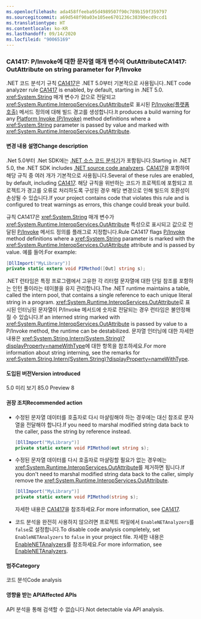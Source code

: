 ```yaml
---
ms.openlocfilehash: ada458ffeeba95d4989507f90c789b159f359797
ms.sourcegitcommit: a69d548f90a03e105ee6701236c38390ecd9ccd1
ms.translationtype: HT
ms.contentlocale: ko-KR
ms.lasthandoff: 09/14/2020
ms.locfileid: "90065169"
---
```

### <a name="ca1417-outattribute-on-string-parameter-for-pinvoke"></a><span data-ttu-id="998bf-101">CA1417: P/Invoke에 대한 문자열 매개 변수의 OutAttribute</span><span class="sxs-lookup"><span data-stu-id="998bf-101">CA1417: OutAttribute on string parameter for P/Invoke</span></span>

<span data-ttu-id="998bf-102">.NET 코드 분석기 규칙 [CA1417](/visualstudio/code-quality/ca1417)은 .NET 5.0부터 기본적으로 사용됩니다.</span><span class="sxs-lookup"><span data-stu-id="998bf-102">.NET code analyzer rule [CA1417](/visualstudio/code-quality/ca1417) is enabled, by default, starting in .NET 5.0.</span></span> <span data-ttu-id="998bf-103"><xref:System.String> 매개 변수가 값으로 전달되고 <xref:System.Runtime.InteropServices.OutAttribute>로 표시된 [P/Invoke(플랫폼 호출)](../../../../docs/standard/native-interop/pinvoke.md) 메서드 정의에 대해 빌드 경고를 생성합니다.</span><span class="sxs-lookup"><span data-stu-id="998bf-103">It produces a build warning for any [Platform Invoke (P/Invoke)](../../../../docs/standard/native-interop/pinvoke.md) method definitions where a <xref:System.String> parameter is passed by value and marked with <xref:System.Runtime.InteropServices.OutAttribute>.</span></span>

#### <a name="change-description"></a><span data-ttu-id="998bf-104">변경 내용 설명</span><span class="sxs-lookup"><span data-stu-id="998bf-104">Change description</span></span>

<span data-ttu-id="998bf-105">.Net 5.0부터 .Net SDK에는 [.NET 소스 코드 분석기](../../../../docs/fundamentals/productivity/code-analysis.md)가 포함됩니다.</span><span class="sxs-lookup"><span data-stu-id="998bf-105">Starting in .NET 5.0, the .NET SDK includes [.NET source code analyzers](../../../../docs/fundamentals/productivity/code-analysis.md).</span></span> <span data-ttu-id="998bf-106">[CA1417](/visualstudio/code-quality/ca1417)을 포함하여 해당 규칙 중 여러 개가 기본적으로 사용됩니다.</span><span class="sxs-lookup"><span data-stu-id="998bf-106">Several of these rules are enabled, by default, including [CA1417](/visualstudio/code-quality/ca1417).</span></span> <span data-ttu-id="998bf-107">해당 규칙을 위반하는 코드가 프로젝트에 포함되고 프로젝트가 경고를 오류로 처리하도록 구성된 경우 해당 변경으로 인해 빌드의 호환성이 손상될 수 있습니다.</span><span class="sxs-lookup"><span data-stu-id="998bf-107">If your project contains code that violates this rule and is configured to treat warnings as errors, this change could break your build.</span></span>

<span data-ttu-id="998bf-108">규칙 CA1417은 <xref:System.String> 매개 변수가 <xref:System.Runtime.InteropServices.OutAttribute> 특성으로 표시되고 값으로 전달된 [P/Invoke](../../../../docs/standard/native-interop/pinvoke.md) 메서드 정의를 플래그로 지정합니다.</span><span class="sxs-lookup"><span data-stu-id="998bf-108">Rule CA1417 flags [P/Invoke](../../../../docs/standard/native-interop/pinvoke.md) method definitions where a <xref:System.String> parameter is marked with the <xref:System.Runtime.InteropServices.OutAttribute> attribute and is passed by value.</span></span> <span data-ttu-id="998bf-109">예를 들어:</span><span class="sxs-lookup"><span data-stu-id="998bf-109">For example:</span></span>

```csharp
[DllImport("MyLibrary")]
private static extern void PIMethod([Out] string s);
```

<span data-ttu-id="998bf-110">.NET 런타임은 특정 프로그램에서 고유한 각 리터럴 문자열에 대한 단일 참조를 포함하는 인턴 풀이라는 테이블을 유지 관리합니다.</span><span class="sxs-lookup"><span data-stu-id="998bf-110">The .NET runtime maintains a table, called the intern pool, that contains a single reference to each unique literal string in a program.</span></span> <span data-ttu-id="998bf-111"><xref:System.Runtime.InteropServices.OutAttribute>로 표시된 인터닝된 문자열이 P/Invoke 메서드에 숫자로 전달되는 경우 런타임은 불안정해질 수 있습니다.</span><span class="sxs-lookup"><span data-stu-id="998bf-111">If an interned string marked with <xref:System.Runtime.InteropServices.OutAttribute> is passed by value to a P/Invoke method, the runtime can be destabilized.</span></span> <span data-ttu-id="998bf-112">문자열 인터닝에 대한 자세한 내용은 <xref:System.String.Intern(System.String)?displayProperty=nameWithType>에 대한 항목을 참조하세요.</span><span class="sxs-lookup"><span data-stu-id="998bf-112">For more information about string interning, see the remarks for <xref:System.String.Intern(System.String)?displayProperty=nameWithType>.</span></span>

#### <a name="version-introduced"></a><span data-ttu-id="998bf-113">도입된 버전</span><span class="sxs-lookup"><span data-stu-id="998bf-113">Version introduced</span></span>

<span data-ttu-id="998bf-114">5.0 미리 보기 8</span><span class="sxs-lookup"><span data-stu-id="998bf-114">5.0 Preview 8</span></span>

#### <a name="recommended-action"></a><span data-ttu-id="998bf-115">권장 조치</span><span class="sxs-lookup"><span data-stu-id="998bf-115">Recommended action</span></span>

- <span data-ttu-id="998bf-116">수정된 문자열 데이터를 호출자로 다시 마샬링해야 하는 경우에는 대신 참조로 문자열을 전달해야 합니다.</span><span class="sxs-lookup"><span data-stu-id="998bf-116">If you need to marshal modified string data back to the caller, pass the string by reference instead.</span></span>

  ```csharp
  [DllImport("MyLibrary")]
  private static extern void PIMethod(out string s);
  ```

- <span data-ttu-id="998bf-117">수정된 문자열 데이터를 다시 호출자로 마샬링할 필요가 없는 경우에는 <xref:System.Runtime.InteropServices.OutAttribute>를 제거하면 됩니다.</span><span class="sxs-lookup"><span data-stu-id="998bf-117">If you don't need to marshal modified string data back to the caller, simply remove the <xref:System.Runtime.InteropServices.OutAttribute>.</span></span>

  ```csharp
  [DllImport("MyLibrary")]
  private static extern void PIMethod(string s);
  ```

  <span data-ttu-id="998bf-118">자세한 내용은 [CA1417](/visualstudio/code-quality/ca1417)을 참조하세요.</span><span class="sxs-lookup"><span data-stu-id="998bf-118">For more information, see [CA1417](/visualstudio/code-quality/ca1417).</span></span>

- <span data-ttu-id="998bf-119">코드 분석을 완전히 사용하지 않으려면 프로젝트 파일에서 `EnableNETAnalyzers`를 `false`로 설정합니다.</span><span class="sxs-lookup"><span data-stu-id="998bf-119">To disable code analysis completely, set `EnableNETAnalyzers` to `false` in your project file.</span></span> <span data-ttu-id="998bf-120">자세한 내용은 [EnableNETAnalyzers](../../../../docs/core/project-sdk/msbuild-props.md#enablenetanalyzers)를 참조하세요.</span><span class="sxs-lookup"><span data-stu-id="998bf-120">For more information, see [EnableNETAnalyzers](../../../../docs/core/project-sdk/msbuild-props.md#enablenetanalyzers).</span></span>

#### <a name="category"></a><span data-ttu-id="998bf-121">범주</span><span class="sxs-lookup"><span data-stu-id="998bf-121">Category</span></span>

<span data-ttu-id="998bf-122">코드 분석</span><span class="sxs-lookup"><span data-stu-id="998bf-122">Code analysis</span></span>

#### <a name="affected-apis"></a><span data-ttu-id="998bf-123">영향을 받는 API</span><span class="sxs-lookup"><span data-stu-id="998bf-123">Affected APIs</span></span>

<span data-ttu-id="998bf-124">API 분석을 통해 검색할 수 없습니다.</span><span class="sxs-lookup"><span data-stu-id="998bf-124">Not detectable via API analysis.</span></span>

<!--

#### Affected APIs

Not detectable via API analysis.

-->
